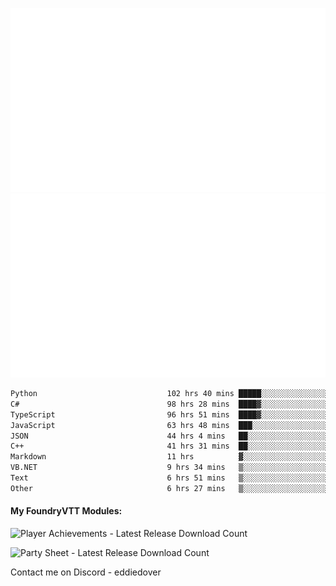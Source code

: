 
![](https://raw.githubusercontent.com/eddiedover/ghstats/master/generated/overview.svg)
![](https://raw.githubusercontent.com/eddiedover/ghstats/master/generated/languages.svg)

<!--START_SECTION:waka-->

```txt
Python                             102 hrs 40 mins █████░░░░░░░░░░░░░░░░░░░░   19.35 %
C#                                 98 hrs 28 mins  ████▓░░░░░░░░░░░░░░░░░░░░   18.56 %
TypeScript                         96 hrs 51 mins  ████▓░░░░░░░░░░░░░░░░░░░░   18.26 %
JavaScript                         63 hrs 48 mins  ███░░░░░░░░░░░░░░░░░░░░░░   12.03 %
JSON                               44 hrs 4 mins   ██░░░░░░░░░░░░░░░░░░░░░░░   08.31 %
C++                                41 hrs 31 mins  ██░░░░░░░░░░░░░░░░░░░░░░░   07.83 %
Markdown                           11 hrs          ▓░░░░░░░░░░░░░░░░░░░░░░░░   02.07 %
VB.NET                             9 hrs 34 mins   ▒░░░░░░░░░░░░░░░░░░░░░░░░   01.80 %
Text                               6 hrs 51 mins   ▒░░░░░░░░░░░░░░░░░░░░░░░░   01.29 %
Other                              6 hrs 27 mins   ▒░░░░░░░░░░░░░░░░░░░░░░░░   01.22 %
```

<!--END_SECTION:waka-->

#### My FoundryVTT Modules:

  ![Player Achievements - Latest Release Download Count](https://img.shields.io/badge/dynamic/json?label=Player%20Achievements%20-%20Downloads@latest&query=assets%5B1%5D.download_count&url=https%3A%2F%2Fapi.github.com%2Frepos%2FEddieDover%2Ffvtt-player-achievements%2Freleases%2Flatest)

  ![Party Sheet - Latest Release Download Count](https://img.shields.io/badge/dynamic/json?label=Party%20Sheet%20-%20Downloads@latest&query=assets%5B1%5D.download_count&url=https%3A%2F%2Fapi.github.com%2Frepos%2FEddieDover%2Ffvtt-party-sheet%2Freleases%2Flatest)

<a rel="me" href="https://techhub.social/@EddieDover"></a>

Contact me on Discord - eddiedover
